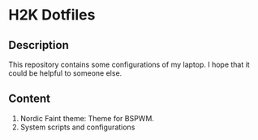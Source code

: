 # H2K Dotfiles

## Description

This repository contains some configurations of my laptop. I hope that it could be helpful to someone else.

## Content

1. Nordic Faint theme: Theme for BSPWM.
2. System scripts and configurations
